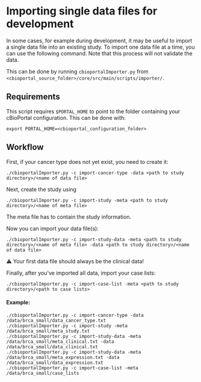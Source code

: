 # Importing single data files for development
In some cases, for example during development, it may be useful to import a single data file into an existing study. To import one data file at a time, you can use the following command. Note that this process will not validate the data.

This can be done by running `cbioportalImporter.py` from `<cbioportal_source_folder>/core/src/main/scripts/importer/`.

## Requirements

This script requires `$PORTAL_HOME` to point to the folder containing your
cBioPortal configuration. This can be done with:
```
export PORTAL_HOME=<cbioportal_configuration_folder>
```

## Workflow

First, if your cancer type does not yet exist, you need to create it:
```
./cbioportalImporter.py -c import-cancer-type -data <path to study directory>/<name of data file>
```

Next, create the study using
```
./cbioportalImporter.py -c import-study -meta <path to study directory>/<name of meta file>
```
The meta file has to contain the study information.

Now you can import your data file(s): 
```
./cbioportalImporter.py -c import-study-data -meta <path to study directory>/<name of meta file> -data <path to study directory>/<name of data file> 
```
:warning: 
Your first data file should always be the clinical data!

Finally, after you've imported all data, import your case lists:
```
./cbioportalImporter.py -c import-case-list -meta <path to study directory>/<path to case lists>
```

#### Example:
```
./cbioportalImporter.py -c import-cancer-type -data /data/brca_small/data_cancer_type.txt
./cbioportalImporter.py -c import-study -meta /data/brca_small/meta_study.txt
./cbioportalImporter.py -c import-study-data -meta /data/brca_small/meta_clinical.txt -data /data/brca_small/data_clinical.txt
./cbioportalImporter.py -c import-study-data -meta /data/brca_small/meta_expression.txt -data /data/brca_small/data_expression.txt
./cbioportalImporter.py -c import-case-list -meta /data/brca_small/case_lists
```
